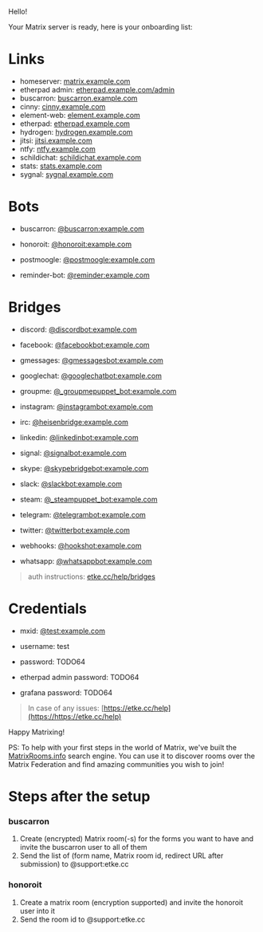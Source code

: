 Hello!

Your Matrix server is ready, here is your onboarding list:

# Links

* homeserver: [matrix.example.com](https://matrix.example.com)
* etherpad admin: [etherpad.example.com/admin](https://etherpad.example.com/admin)
* buscarron: [buscarron.example.com](https://buscarron.example.com)
* cinny: [cinny.example.com](https://cinny.example.com)
* element-web: [element.example.com](https://element.example.com)
* etherpad: [etherpad.example.com](https://etherpad.example.com)
* hydrogen: [hydrogen.example.com](https://hydrogen.example.com)
* jitsi: [jitsi.example.com](https://jitsi.example.com)
* ntfy: [ntfy.example.com](https://ntfy.example.com)
* schildichat: [schildichat.example.com](https://schildichat.example.com)
* stats: [stats.example.com](https://stats.example.com)
* sygnal: [sygnal.example.com](https://sygnal.example.com)


# Bots

* buscarron: [@buscarron:example.com](https://matrix.to/#/@buscarron:example.com)

* honoroit: [@honoroit:example.com](https://matrix.to/#/@honoroit:example.com)

* postmoogle: [@postmoogle:example.com](https://matrix.to/#/@postmoogle:example.com)

* reminder-bot: [@reminder:example.com](https://matrix.to/#/@reminder:example.com)



# Bridges

* discord: [@discordbot:example.com](https://matrix.to/#/@discordbot:example.com)

* facebook: [@facebookbot:example.com](https://matrix.to/#/@facebookbot:example.com)

* gmessages: [@gmessagesbot:example.com](https://matrix.to/#/@gmessagesbot:example.com)

* googlechat: [@googlechatbot:example.com](https://matrix.to/#/@googlechatbot:example.com)

* groupme: [@_groupmepuppet_bot:example.com](https://matrix.to/#/@_groupmepuppet_bot:example.com)

* instagram: [@instagrambot:example.com](https://matrix.to/#/@instagrambot:example.com)

* irc: [@heisenbridge:example.com](https://matrix.to/#/@heisenbridge:example.com)

* linkedin: [@linkedinbot:example.com](https://matrix.to/#/@linkedinbot:example.com)

* signal: [@signalbot:example.com](https://matrix.to/#/@signalbot:example.com)

* skype: [@skypebridgebot:example.com](https://matrix.to/#/@skypebridgebot:example.com)

* slack: [@slackbot:example.com](https://matrix.to/#/@slackbot:example.com)

* steam: [@_steampuppet_bot:example.com](https://matrix.to/#/@_steampuppet_bot:example.com)

* telegram: [@telegrambot:example.com](https://matrix.to/#/@telegrambot:example.com)

* twitter: [@twitterbot:example.com](https://matrix.to/#/@twitterbot:example.com)

* webhooks: [@hookshot:example.com](https://matrix.to/#/@hookshot:example.com)

* whatsapp: [@whatsappbot:example.com](https://matrix.to/#/@whatsappbot:example.com)



> auth instructions: [etke.cc/help/bridges](https://etke.cc/help/bridges)

# Credentials

* mxid: [@test:example.com](https://matrix.to/#/@test:example.com)

* username: test
* password: TODO64
* etherpad admin password: TODO64
* grafana password: TODO64


> In case of any issues: [https://etke.cc/help](https://https://etke.cc/help)

Happy Matrixing!

PS: To help with your first steps in the world of Matrix, we've built the [MatrixRooms.info](https://MatrixRooms.info) search engine. You can use it to discover rooms over the Matrix Federation and find amazing communities you wish to join!

# Steps after the setup

### buscarron

1. Create (encrypted) Matrix room(-s) for the forms you want to have and invite the buscarron user to all of them
2. Send the list of (form name, Matrix room id, redirect URL after submission) to @support:etke.cc

### honoroit

1. Create a matrix room (encryption supported) and invite the honoroit user into it
2. Send the room id to @support:etke.cc

